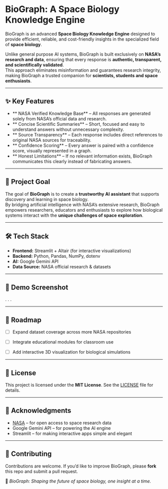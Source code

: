 # BioGraph: A Space Biology Knowledge Engine

BioGraph is an advanced **Space Biology Knowledge Engine** designed to provide efficient, reliable, and cost-friendly insights in the specialized field of **space biology**.  

Unlike general purpose AI systems, BioGraph is built exclusively on **NASA’s research and data**, ensuring that every response is **authentic, transparent, and scientifically validated**.  
This approach eliminates misinformation and guarantees research integrity, making BioGraph a trusted companion for **scientists, students and space enthusiasts**.

---

## ✨ Key Features

- ** NASA Verified Knowledge Base** – All responses are generated solely from NASA’s official data and research.  
- ** Concise Scientific Summaries** – Short, focused and easy to understand answers without unnecessary complexity.  
- ** Source Transparency** – Each response includes direct references to original NASA sources for traceability.  
- ** Confidence Scoring** – Every answer is paired with a confidence score, visually represented in a graph.  
- ** Honest Limitations** – If no relevant information exists, BioGraph communicates this clearly instead of fabricating answers.  

---

## 🎯 Project Goal

The goal of **BioGraph** is to create a **trustworthy AI assistant** that supports discovery and learning in space biology.  
By bridging artificial intelligence with NASA’s extensive research, BioGraph empowers researchers, educators and enthusiasts to explore how biological systems interact with the **unique challenges of space exploration**.  

---

## 🛠️ Tech Stack

- **Frontend:** Streamlit + Altair (for interactive visualizations)  
- **Backend:** Python, Pandas, NumPy, dotenv  
- **AI:** Google Gemini API  
- **Data Source:** NASA official research & datasets  

---

## 📸 Demo Screenshot
.
.
.



---

## 🚧 Roadmap

- [ ] Expand dataset coverage across more NASA repositories
- [ ] Integrate educational modules for classroom use
- [ ] Add interactive 3D visualization for biological simulations  


---

## 📜 License

This project is licensed under the **MIT License**. See the [LICENSE](LICENSE) file for details.  

---

## 🌟 Acknowledgments

- [NASA](https://www.nasa.gov) – for open access to space research data  
- Google Gemini API – for powering the AI engine  
- Streamlit – for making interactive apps simple and elegant  

---

## 🤝 Contributing

Contributions are welcome. If you’d like to improve BioGraph, please **fork** this repo and submit a pull request.  



🔭 *BioGraph: Shaping the future of space biology, one insight at a time.*
